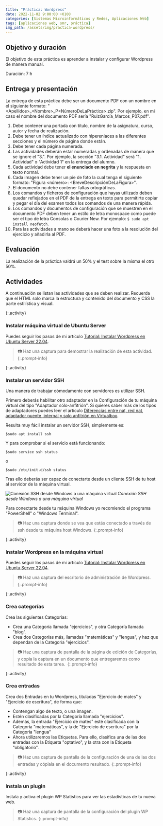 ```yaml
---
title: "Práctica: Wordpress"
date: 2022-11-02 9:00:00 +0100
categories: [Sistemas Microinformáticos y Redes, Aplicaciones Web]
tags: [aplicaciones web, smr, práctica]
img_path: /assets/img/practica-wordpress/
---
```


## Objetivo y duración

El objetivo de esta práctica es aprender a instalar y configurar Wordpress de manera manual.

Duración: 7 h

## Entrega y presentación

La entrega de esta práctica debe ser un documento PDF con un nombre en el siguiente formato: "\<Apellidos\>_\<Nombre\>_P\<NúmeroDeLaPráctica\>.zip". Por ejemplo, en mi caso el nombre del documento PDF sería "RuizGarcía_Marcos_P07.pdf".

1. Debe contener una portada con título, nombre de la asignatura, curso, autor y fecha de realización.
2. Debe tener un índice actualizado con hiperenlaces a las diferentes secciones y el número de página donde están.
3. Debe tener cada página numerada.
4. Las actividades deberán estar numeradas y ordenadas de manera que se ignore el "3.". Por ejemplo, la sección "3.1. Actividad" será "1. Actividad" o "Actividad 1" en la entrega del alumno.
5. Cada actividad debe tener **el enunciado en negrita** y la respuesta en texto normal.
6. Cada imagen debe tener un pie de foto la cual tenga el siguiente formato: "Figura \<número\>: \<BreveDescripciónDeLaFigura\>".
7. El documento no debe contener faltas ortográficas.
8. Los comandos y ficheros de configuración que hayas utilizado deben quedar reflejados en el PDF de la entrega en texto para permitirte copiar y pegar el día del examen todos los comandos de una manera rápida.
9. Los comandos y documentos de configuración que se muestren en el documento PDF deben tener un estilo de letra monospace como puede ser el tipo de letra Consolas o Courier New. Por ejemplo: `$ sudo apt install neofetch`.
10. Para las actividades a mano se deberá hacer una foto a la resolución del ejercicio y añadirla al PDF.

## Evaluación

La realización de la práctica valdrá un 50% y el test sobre la misma el otro 50%.

## Actividades

A continuación se listan las actividades que se deben realizar. Recuerda que el HTML solo marca la estructura y contenido del documento y CSS la parte estilística y visual.

{:.activity}
### Instalar máquina virtual de Ubuntu Server

Puedes seguir los pasos de mi artículo [Tutorial: Instalar Wordpress en Ubuntu Server 22.04](/posts/tutorial-wordpress/).

> 📷 Haz una captura para demostrar la realización de esta actividad.
{:.prompt-info}

{:.activity}
### Instalar un servidor SSH

Una manera de trabajar cómodamente con servidores es utilizar SSH.

Primero deberás habilitar otro adaptador en la Configuración de tu máquina virtual del tipo "Adaptador sólo-anfitrión". Si quieres saber más de los tipos de adaptadores puedes leer el artículo [Diferencias entre nat, red nat, adaptador puente, internal y solo anfitrión en Virtualbox](https://danitic.wordpress.com/2018/10/24/diferencias-entre-nat-red-nat-adaptador-puente-internal-y-solo-anfitrion-en-virtualbox/).

Resulta muy fácil instalar un servidor SSH, simplemente es:

```console
$sudo apt install ssh
```

Y para comprobar si el servicio está funcionando:

```console
$sudo service ssh status
```

o 

```console
$sudo /etc/init.d/ssh status
```

Tras ello deberás ser capaz de conectarte desde un cliente SSH de tu host al servidor de la máquina virtual.

![Conexión SSH desde Windows a una máquina virtual](conexionSsh.png)
_Conexión SSH desde Windows a una máquina virtual_

Para conectarte desde tu máquina Windows yo recomiendo el programa "PowerShell" o "Windows Terminal".

> 📷 Haz una captura donde se vea que estás conectado a través de ssh desde tu máquina host Windows.
{:.prompt-info}

{:.activity}
### Instalar Wordpress en la máquina virtual

Puedes seguir los pasos de mi artículo [Tutorial: Instalar Wordpress en Ubuntu Server 22.04](/posts/tutorial-wordpress/).

> 📷 Haz una captura del escritorio de administración de Wordpress.
{:.prompt-info}

{:.activity}
### Crea categorías

Crea las siguientes Categorías:
- Crea una Categoría llamada "ejercicios", y otra Categoría llamada "blog". 
- Crea dos Categorías más, llamadas "matemáticas" y "lengua", y haz que dependan de la Categoría "ejercicios".

> 📷 Haz una captura de pantalla de la página de edición de Categorías, y copia la captura en un documento que entregaremos como resultado de esta tarea. 
{:.prompt-info}

{:.activity}
### Crea entradas

Crea dos Entradas en tu Wordpress, tituladas "Ejercicio de mates" y "Ejercicio de escritura", de forma que:

- Contengan algo de texto, o una imagen.
- Estén clasificadas por la Categoría llamada "ejercicios".
- Además, la entrada "Ejercicio de mates" esté clasificada con la Categoría "matemáticas", y la de "Ejercicio de escritura" por la Categoría "lengua"
- Ahora utilizaremos las Etiquetas. Para ello, clasifica una de las dos entradas con la Etiqueta "optativo", y la otra con la Etiqueta "obligatorio".

> 📷 Haz una captura de pantalla de la configuración de una de las dos entradas y cópiala en el documento resultado.
{:.prompt-info}

{:.activity}
### Instala un plugin

Instala y activa el plugin WP Statistics para ver las estadísticas de tu nueva web.

> 📷 Haz una captura de pantalla de la configuración del plugin WP Statistics.
{:.prompt-info}